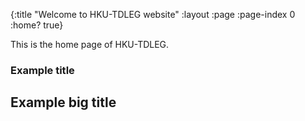 {:title "Welcome to HKU-TDLEG website"
 :layout :page
 :page-index 0
 :home? true}

 This is the home page of HKU-TDLEG.

 ### Example title

 ## Example big title